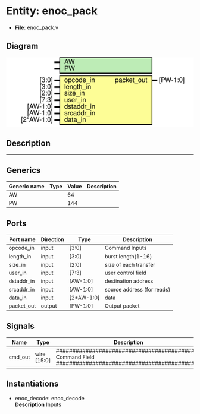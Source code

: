 # Entity: enoc_pack

- **File**: enoc_pack.v
## Diagram

![Diagram](enoc_pack.svg "Diagram")
## Description

******************************************************************************

## Generics

| Generic name | Type | Value | Description |
| ------------ | ---- | ----- | ----------- |
| AW           |      | 64    |             |
| PW           |      | 144   |             |
## Ports

| Port name  | Direction | Type       | Description                |
| ---------- | --------- | ---------- | -------------------------- |
| opcode_in  | input     | [3:0]      | Command Inputs             |
| length_in  | input     | [3:0]      | burst length(1-16)         |
| size_in    | input     | [2:0]      | size of each transfer      |
| user_in    | input     | [7:3]      | user control field         |
| dstaddr_in | input     | [AW-1:0]   | destination address        |
| srcaddr_in | input     | [AW-1:0]   | source address (for reads) |
| data_in    | input     | [2*AW-1:0] | data                       |
| packet_out | output    | [PW-1:0]   | Output packet              |
## Signals

| Name    | Type        | Description                                                                                               |
| ------- | ----------- | --------------------------------------------------------------------------------------------------------- |
| cmd_out | wire [15:0] | ############################################  Command Field ############################################  |
## Instantiations

- enoc_decode: enoc_decode
</br>**Description**
Inputs

